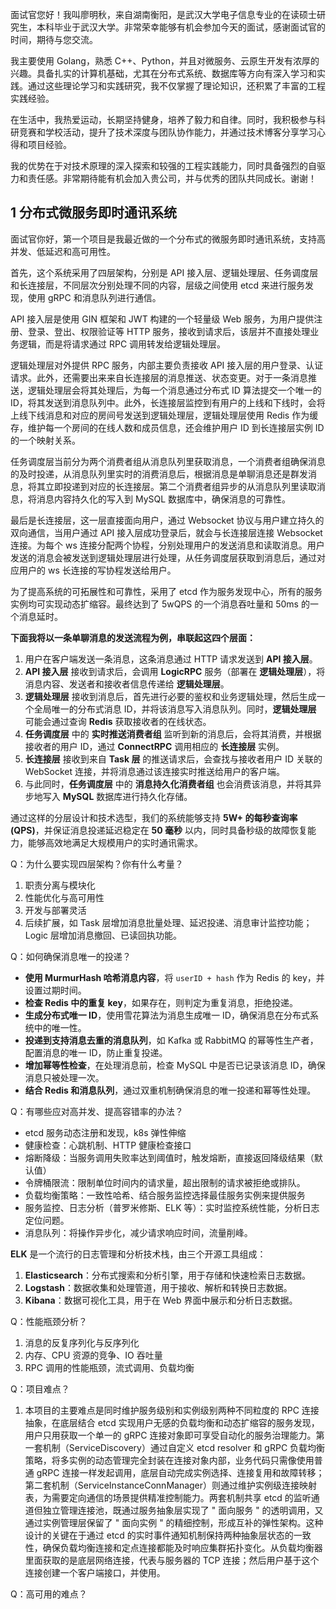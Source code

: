 面试官您好！我叫廖明秋，来自湖南衡阳，是武汉大学电子信息专业的在读硕士研究生，本科毕业于武汉大学。非常荣幸能够有机会参加今天的面试，感谢面试官的时间，期待与您交流。

我主要使用 Golang，熟悉 C++、Python，并且对微服务、云原生开发有浓厚的兴趣。具备扎实的计算机基础，尤其在分布式系统、数据库等方向有深入学习和实践。通过这些理论学习和实践研究，我不仅掌握了理论知识，还积累了丰富的工程实践经验。

在生活中，我热爱运动，长期坚持健身，培养了毅力和自律。同时，我积极参与科研竞赛和学校活动，提升了技术深度与团队协作能力，并通过技术博客分享学习心得和项目经验。

我的优势在于对技术原理的深入探索和较强的工程实践能力，同时具备强烈的自驱力和责任感。非常期待能有机会加入贵公司，并与优秀的团队共同成长。谢谢！

## 1 分布式微服务即时通讯系统

面试官你好，第一个项目是我最近做的一个分布式的微服务即时通讯系统，支持高并发、低延迟和高可用性。

首先，这个系统采用了四层架构，分别是 API 接入层、逻辑处理层、任务调度层和长连接层，不同层次分别处理不同的内容，层级之间使用 etcd 来进行服务发现，使用 gRPC 和消息队列进行通信。

API 接入层是使用 GIN 框架和 JWT 构建的一个轻量级 Web 服务，为用户提供注册、登录、登出、权限验证等 HTTP 服务，接收到请求后，该层并不直接处理业务逻辑，而是将请求通过 RPC 调用转发给逻辑处理层。

逻辑处理层对外提供 RPC 服务，内部主要负责接收 API 接入层的用户登录、认证请求。此外，还需要出来来自长连接层的消息推送、状态变更。对于一条消息推送，逻辑处理层会将其处理后，为每一个消息通过分布式 ID 算法提交一个唯一的 ID，将其发送到消息队列中。此外，长连接层监控到有用户的上线和下线时，会将上线下线消息和对应的房间号发送到逻辑处理层，逻辑处理层使用 Redis 作为缓存，维护每一个房间的在线人数和成员信息，还会维护用户 ID 到长连接层实例 ID 的一个映射关系。

任务调度层当前分为两个消费者组从消息队列里获取消息，一个消费者组确保消息的及时投递，从消息队列里实时的消费消息后，根据消息是单聊消息还是群发消息，将其立即投递到对应的长连接层。第二个消费者组异步的从消息队列里读取消息，将消息内容持久化的写入到 MySQL 数据库中，确保消息的可靠性。

最后是长连接层，这一层直接面向用户，通过 Websocket 协议与用户建立持久的双向通信，当用户通过 API 接入层成功登录后，就会与长连接层连接 Websocket 连接。为每个 ws 连接分配两个协程，分别处理用户的发送消息和读取消息。用户发送的消息会被发送到逻辑处理层进行处理，从任务调度层获取到消息后，通过对应用户的 ws 长连接的写协程发送给用户。

为了提高系统的可拓展性和可靠性，采用了 etcd 作为服务发现中心，所有的服务实例均可实现动态扩缩容。最终达到了 5wQPS 的一个消息吞吐量和 50ms 的一个消息延时。

**下面我将以一条单聊消息的发送流程为例，串联起这四个层面：**

1. 用户在客户端发送一条消息，这条消息通过 HTTP 请求发送到 **API 接入层**。
2. **API 接入层** 接收到请求后，会调用 **LogicRPC** 服务（部署在 **逻辑处理层**），将消息内容、发送者和接收者信息传递给 **逻辑处理层**。
3. **逻辑处理层** 接收到消息后，首先进行必要的鉴权和业务逻辑处理，然后生成一个全局唯一的分布式消息 ID，并将该消息写入消息队列。同时，**逻辑处理层** 可能会通过查询 **Redis** 获取接收者的在线状态。
4. **任务调度层** 中的 **实时推送消费者组** 监听到新的消息后，会将其消费，并根据接收者的用户 ID，通过 **ConnectRPC** 调用相应的 **长连接层** 实例。
5. **长连接层** 接收到来自 **Task 层** 的推送请求后，会查找与接收者用户 ID 关联的 WebSocket 连接，并将消息通过该连接实时推送给用户的客户端。
6. 与此同时，**任务调度层** 中的 **消息持久化消费者组** 也会消费该消息，并将其异步地写入 **MySQL** 数据库进行持久化存储。

通过这样的分层设计和技术选型，我们的系统能够支持 **5W+ 的每秒查询率 (QPS)**，并保证消息投递延迟稳定在 **50 毫秒** 以内，同时具备秒级的故障恢复能力，能够高效地满足大规模用户的实时通讯需求。

Q：为什么要实现四层架构？你有什么考量？
1. 职责分离与模块化
2. 性能优化与高可用性
3. 开发与部署灵活
4. 后续扩展，如 Task 层增加消息批量处理、延迟投递、消息审计监控功能；Logic 层增加消息撤回、已读回执功能。

Q：如何确保消息唯一的投递？

- **使用 MurmurHash 哈希消息内容**，将 `userID + hash` 作为 Redis 的 key，并设置过期时间。
- **检查 Redis 中的重复 key**，如果存在，则判定为重复消息，拒绝投递。
- **生成分布式唯一 ID**，使用雪花算法为消息生成唯一 ID，确保消息在分布式系统中的唯一性。
- **投递到支持消息去重的消息队列**，如 Kafka 或 RabbitMQ 的幂等性生产者，配置消息的唯一 ID，防止重复投递。
- **增加幂等性检查**，在处理消息前，检查 MySQL 中是否已记录该消息 ID，确保消息只被处理一次。
- **结合 Redis 和消息队列**，通过双重机制确保消息的唯一投递和幂等性处理。

Q：有哪些应对高并发、提高容错率的办法？

- etcd 服务动态注册和发现，k8s 弹性伸缩
- 健康检查：心跳机制、HTTP 健康检查接口
- 熔断降级：当服务调用失败率达到阈值时，触发熔断，直接返回降级结果（默认值）
- 令牌桶限流：限制单位时间内的请求量，超出限制的请求被拒绝或排队。
- 负载均衡策略：一致性哈希、结合服务监控选择最佳服务实例来提供服务
- 服务监控、日志分析（普罗米修斯、ELK 等）：实时监控系统性能，分析日志定位问题。
- 消息队列：将操作异步化，减少请求响应时间，流量削峰。

**ELK** 是一个流行的日志管理和分析技术栈，由三个开源工具组成：

1. **Elasticsearch**：分布式搜索和分析引擎，用于存储和快速检索日志数据。
2. **Logstash**：数据收集和处理管道，用于接收、解析和转换日志数据。
3. **Kibana**：数据可视化工具，用于在 Web 界面中展示和分析日志数据。

Q：性能瓶颈分析？

1. 消息的反复序列化与反序列化
2. 内存、CPU 资源的竞争、IO 吞吐量
3. RPC 调用的性能瓶颈，流式调用、负载均衡

Q：项目难点？
1. 本项目的主要难点是同时维护服务级别和实例级别两种不同粒度的 RPC 连接抽象，在底层结合 etcd 实现用户无感的负载均衡和动态扩缩容的服务发现，用户只用获取一个单一的 gRPC 连接对象即可享受自动化的服务治理能力。第一套机制（ServiceDiscovery）通过自定义 etcd resolver 和 gRPC 负载均衡策略，将多实例的动态管理完全封装在连接对象内部，业务代码只需像使用普通 gRPC 连接一样发起调用，底层自动完成实例选择、连接复用和故障转移；第二套机制（ServiceInstanceConnManager）则通过维护实例级连接映射表，为需要定向通信的场景提供精准控制能力。两套机制共享 etcd 的监听通道但独立管理连接池，既通过服务抽象层实现了 " 面向服务 " 的透明调用，又通过实例管理层保留了 " 面向实例 " 的精细控制，形成互补的弹性架构。这种设计的关键在于通过 etcd 的实时事件通知机制保持两种抽象层状态的一致性，确保负载均衡连接和定点连接都能及时响应集群拓扑变化。从负载均衡器里面获取的是底层网络连接，代表与服务器的 TCP 连接；然后用户基于这个连接创建一个客户端接口，并使用。

Q：高可用的难点？
